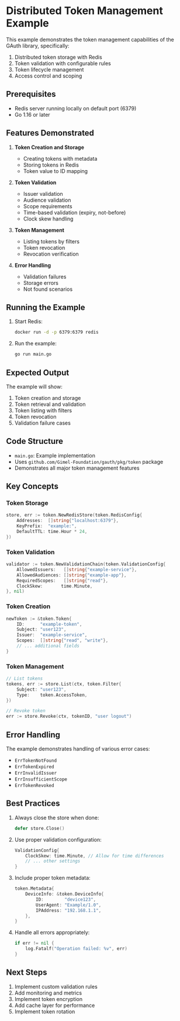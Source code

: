 # Distributed Token Management Example

This example demonstrates the token management capabilities of the GAuth library, specifically:

1. Distributed token storage with Redis
2. Token validation with configurable rules
3. Token lifecycle management
4. Access control and scoping

## Prerequisites

- Redis server running locally on default port (6379)
- Go 1.16 or later

## Features Demonstrated

1. **Token Creation and Storage**
   - Creating tokens with metadata
   - Storing tokens in Redis
   - Token value to ID mapping

2. **Token Validation**
   - Issuer validation
   - Audience validation
   - Scope requirements
   - Time-based validation (expiry, not-before)
   - Clock skew handling

3. **Token Management**
   - Listing tokens by filters
   - Token revocation
   - Revocation verification

4. **Error Handling**
   - Validation failures
   - Storage errors
   - Not found scenarios

## Running the Example

1. Start Redis:
   ```sh
   docker run -d -p 6379:6379 redis
   ```

2. Run the example:
   ```sh
   go run main.go
   ```

## Expected Output

The example will show:
1. Token creation and storage
2. Token retrieval and validation
3. Token listing with filters
4. Token revocation
5. Validation failure cases

## Code Structure

- `main.go`: Example implementation
- Uses `github.com/Gimel-Foundation/gauth/pkg/token` package
- Demonstrates all major token management features

## Key Concepts

### Token Storage

```go
store, err := token.NewRedisStore(token.RedisConfig{
    Addresses:  []string{"localhost:6379"},
    KeyPrefix:  "example:",
    DefaultTTL: time.Hour * 24,
})
```

### Token Validation

```go
validator := token.NewValidationChain(token.ValidationConfig{
    AllowedIssuers:   []string{"example-service"},
    AllowedAudiences: []string{"example-app"},
    RequiredScopes:   []string{"read"},
    ClockSkew:       time.Minute,
}, nil)
```

### Token Creation

```go
newToken := &token.Token{
    ID:      "example-token",
    Subject: "user123",
    Issuer:  "example-service",
    Scopes:  []string{"read", "write"},
    // ... additional fields
}
```

### Token Management

```go
// List tokens
tokens, err := store.List(ctx, token.Filter{
    Subject: "user123",
    Type:    token.AccessToken,
})

// Revoke token
err := store.Revoke(ctx, tokenID, "user logout")
```

## Error Handling

The example demonstrates handling of various error cases:
- `ErrTokenNotFound`
- `ErrTokenExpired`
- `ErrInvalidIssuer`
- `ErrInsufficientScope`
- `ErrTokenRevoked`

## Best Practices

1. Always close the store when done:
   ```go
   defer store.Close()
   ```

2. Use proper validation configuration:
   ```go
   ValidationConfig{
       ClockSkew: time.Minute, // Allow for time differences
       // ... other settings
   }
   ```

3. Include proper token metadata:
   ```go
   token.Metadata{
       DeviceInfo: &token.DeviceInfo{
           ID:        "device123",
           UserAgent: "Example/1.0",
           IPAddress: "192.168.1.1",
       },
   }
   ```

4. Handle all errors appropriately:
   ```go
   if err != nil {
       log.Fatalf("Operation failed: %v", err)
   }
   ```

## Next Steps

1. Implement custom validation rules
2. Add monitoring and metrics
3. Implement token encryption
4. Add cache layer for performance
5. Implement token rotation